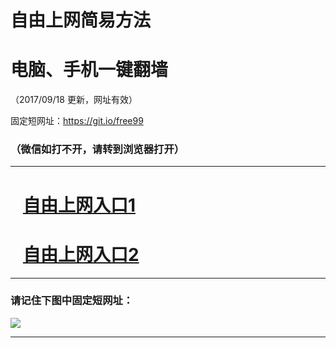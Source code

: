 ﻿# 自由上网简易方法

# 电脑、手机一键翻墙

（2017/09/18 更新，网址有效）

固定短网址：https://git.io/free99

### （微信如打不开，请转到浏览器打开）


***





# &nbsp;&nbsp; <a href="http://ft514510544.fwq-tz1005.info/fwqtz01.html?t=091800117398 " target="_blank">自由上网入口1</a>
# &nbsp;&nbsp; <a href="http://ft269122835.fwq-tz1006.info/fwqtz02.html?t=091800123494 " target="_blank">自由上网入口2</a>
***

### 请记住下图中固定短网址：

<img src="https://s3-us-west-2.amazonaws.com/fwq-1001/yjfq-20170905okok.png" /> 


***

